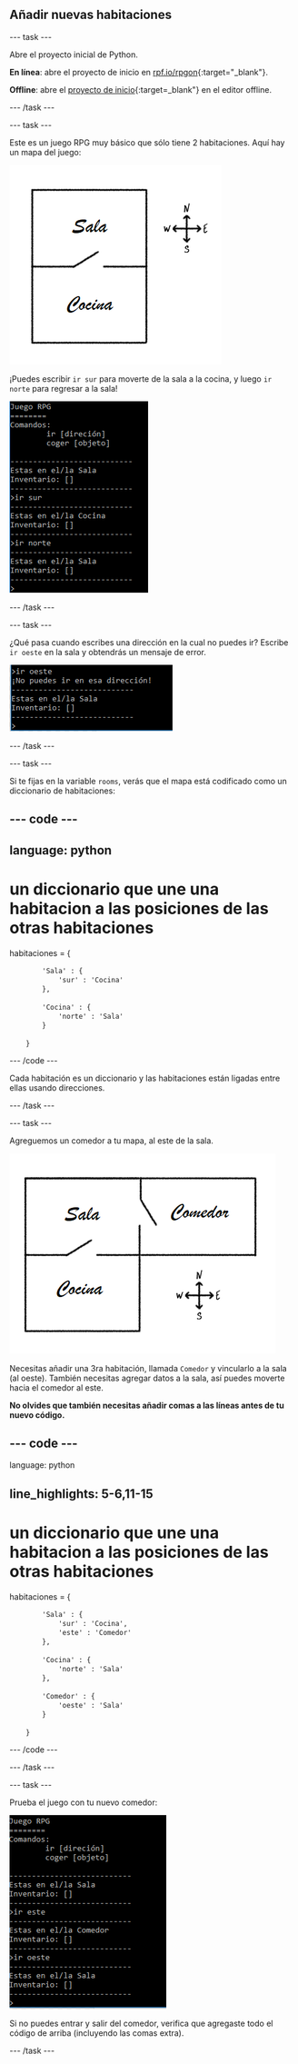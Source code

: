 ## Añadir nuevas habitaciones

\--- task \---

Abre el proyecto inicial de Python.

**En línea**: abre el proyecto de inicio en [rpf.io/rpgon](http://rpf.io/rpgon){:target="_blank"}.

**Offline**: abre el [proyecto de inicio](http://rpf.io/p/en/rpg-go){:target=_blank"} en el editor offline.

\--- /task \---

\--- task \---

Este es un juego RPG muy básico que sólo tiene 2 habitaciones. Aquí hay un mapa del juego:

![captura de pantalla](images/rpg-map1.png)

¡Puedes escribir `ir sur` para moverte de la sala a la cocina, y luego `ir norte` para regresar a la sala!

![captura de pantalla](images/rpg-controls.png)

\--- /task \---

\--- task \---

¿Qué pasa cuando escribes una dirección en la cual no puedes ir? Escribe `ir oeste` en la sala y obtendrás un mensaje de error.

![captura de pantalla](images/rpg-error.png)

\--- /task \---

\--- task \---

Si te fijas en la variable `rooms`, verás que el mapa está codificado como un diccionario de habitaciones:

## \--- code \---

## language: python

# un diccionario que une una habitacion a las posiciones de las otras habitaciones

habitaciones = {

            'Sala' : {
                'sur' : 'Cocina'
            },
    
            'Cocina' : {
                'norte' : 'Sala'
            }
    
        }
    

\--- /code \---

Cada habitación es un diccionario y las habitaciones están ligadas entre ellas usando direcciones.

\--- /task \---

\--- task \---

Agreguemos un comedor a tu mapa, al este de la sala.

![captura de pantalla](images/rpg-dining.png)

Necesitas añadir una 3ra habitación, llamada `Comedor` y vincularlo a la sala (al oeste). También necesitas agregar datos a la sala, así puedes moverte hacia el comedor al este.

**No olvides que también necesitas añadir comas a las líneas antes de tu nuevo código.**

## \--- code \---

language: python

## line_highlights: 5-6,11-15

# un diccionario que une una habitacion a las posiciones de las otras habitaciones

habitaciones = {

            'Sala' : {
                'sur' : 'Cocina',
                'este' : 'Comedor'
            },
    
            'Cocina' : {
                'norte' : 'Sala'
            },
    
            'Comedor' : {
                'oeste' : 'Sala'
            }
    
        }
    

\--- /code \---

\--- /task \---

\--- task \---

Prueba el juego con tu nuevo comedor:

![captura de pantalla](images/rpg-dining-test.png)

Si no puedes entrar y salir del comedor, verifica que agregaste todo el código de arriba (incluyendo las comas extra).

\--- /task \---
